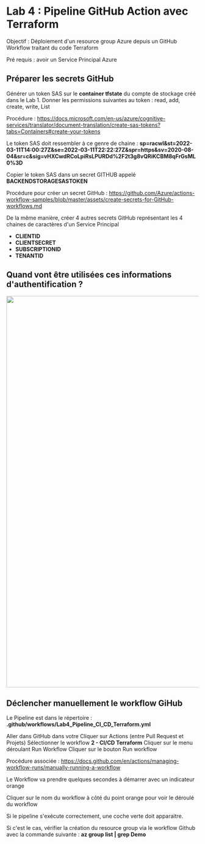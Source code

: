 # Lab 4 : Pipeline GitHub Action avec Terraform

Objectif : Déploiement d'un resource group Azure depuis un GitHub Workflow traitant du code Terraform

Pré requis : avoir un Service Principal Azure 

## Préparer les secrets  GitHub

Générer un token SAS sur le **container tfstate** du compte de stockage créé dans le Lab 1. Donner les permissions suivantes au token : read, add, create, write, List

Procédure : https://docs.microsoft.com/en-us/azure/cognitive-services/translator/document-translation/create-sas-tokens?tabs=Containers#create-your-tokens

Le token SAS doit ressembler à ce genre de chaine :  __sp=racwl&st=2022-03-11T14:00:27Z&se=2022-03-11T22:22:27Z&spr=https&sv=2020-08-04&sr=c&sig=vHXCwdRCoLpiRsLPURDd%2F2t3g8vQRiKCBM8qFrGsML0%3D__

Copier le token SAS dans un secret GITHUB appelé **BACKENDSTORAGESASTOKEN**

Procédure pour créer un secret GitHub : https://github.com/Azure/actions-workflow-samples/blob/master/assets/create-secrets-for-GitHub-workflows.md

De la même manière, créer 4 autres secrets GitHub représentant les 4 chaines de caractères d'un Service Principal
- **CLIENTID**
- **CLIENTSECRET**
- **SUBSCRIPTIONID**
- **TENANTID**

## Quand vont être utilisées ces informations d'authentification ?

<img width='1024' src='../images/Lab_4/terraformworkflow-et-authentification.jpg'/>

## Déclencher manuellement le workflow GiHub 

Le Pipeline est dans le répertoire : **.github/workflows/Lab4_Pipeline_CI_CD_Terraform.yml**

Aller dans GitHub dans votre
Cliquer sur Actions (entre Pull Request et Projets)
Sélectionner le workflow **2 - CI/CD Terraform**
Cliquer sur le menu déroulant Run Workflow
Cliquer sur le bouton Run workflow

Procédure associée : https://docs.github.com/en/actions/managing-workflow-runs/manually-running-a-workflow

Le Workflow va prendre quelques secondes à démarrer avec un indicateur orange

Cliquer sur le nom du workflow à côté du point orange pour voir le déroulé du workflow

Si le pipeline s'exécute correctement, une coche verte doit apparaitre.

Si c'est le cas, vérifier la création du resource group via le workflow Github avec la commande suivante : **az group list | grep Demo**
